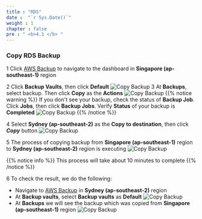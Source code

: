 ```yaml
---
title : "RDS"
date :  "`r Sys.Date()`" 
weight : 1 
chapter : false
pre : " <b>4.1 </b> "
---
```


### Copy RDS Backup
1 Click [AWS Backup](https://us-east-1.console.aws.amazon.com/backup/home?region=ap-southeast-1#/) to navigate to the dashboard in **Singapore (ap-southeast-1)** region

2 Click **Backup Vaults**, then click **Default** 
  ![Copy Backup](/images/4.copytosecondregion/1_BackupVault.png?width=90pc)
3 At **Backups**, select backup. Then click **Copy** as the **Actions**
  ![Copy Backup](/images/4.copytosecondregion/2_CopyBackup.png?width=90pc)
  {{% notice warning %}}
   If you don't see your backup, check the status of **Backup Job**. Click **Jobs**, then click **Backup Jobs**. Verify **Status** of your backup is **Completed**
   ![Copy Backup](/images/4.copytosecondregion/5_Backupjob.png?width=90pc)
 {{% /notice %}}

4 Select **Sydney (ap-southeast-2)** as the **Copy to destination**, then click ***Copy*** button
   ![Copy Backup](/images/4.copytosecondregion/3_CopyVault_1.png?width=90pc)

5 The process of copying backup from **Singapore (ap-southeast-1)** region to **Sydney (ap-southeast-2)** region is executing
    ![Copy Backup](/images/4.copytosecondregion/4_CopyVault_2.png?width=90pc)

  {{% notice info %}}
  This process will take about 10 minutes to complete
  {{% /notice %}}

6 To check the result, we do the following: 
- Navigate to [AWS Backup](https://ap-southeast-2.console.aws.amazon.com/backup/home?region=ap-southeast-2#/) in **Sydney (ap-southeast-2)** region
- At **Backup vaults**, select **Backup vaults** as **Default** 
  ![Copy Backup](/images/4.copytosecondregion/6_VerifyBackup_1.png?width=90pc)
- At **Backups** we will see the backup which was copied from **Singapore (ap-southeast-1)** region
  ![Copy Backup](/images/4.copytosecondregion/7_VerifyBackup_2.png?width=90pc)
